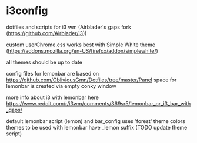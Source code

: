 # i3config
dotfiles and scripts for i3 wm (Airblader's gaps fork (https://github.com/Airblader/i3))

custom userChrome.css works best with Simple White theme (https://addons.mozilla.org/en-US/firefox/addon/simplewhite/)

all themes should be up to date

config files for lemonbar are based on https://github.com/ObliviousGmn/Dotfiles/tree/master/Panel
space for lemonbar is created via empty conky window

more info about i3 with lemonbar here https://www.reddit.com/r/i3wm/comments/369sr5/lemonbar_or_i3_bar_with_gaps/

default lemonbar script (lemon) and bar_config uses 'forest' theme colors
themes to be used with lemonbar have _lemon suffix (TODO update theme script)

